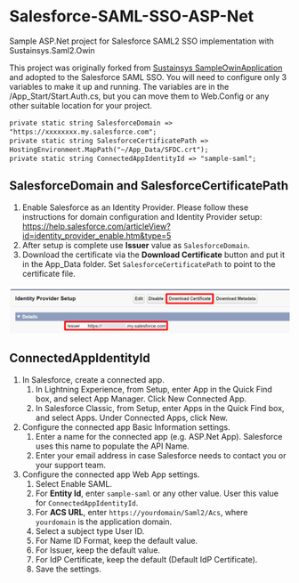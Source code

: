# Salesforce-SAML-SSO-ASP-Net
Sample ASP.Net project for Salesforce SAML2 SSO implementation with Sustainsys.Saml2.Owin

This project was originally forked from [Sustainsys SampleOwinApplication](https://github.com/Sustainsys/Saml2/tree/master/Samples/SampleOwinApplication) and adopted to 
the Salesforce SAML SSO. You will need to configure only 3 variables to make it up and running. The variables are in the 
/App_Start/Start.Auth.cs, but you can move them to Web.Config or any other suitable location for your project.

```
private static string SalesforceDomain => "https://xxxxxxxx.my.salesforce.com";
private static string SalesforceCertificatePath => HostingEnvironment.MapPath("~/App_Data/SFDC.crt");
private static string ConnectedAppIdentityId => "sample-saml";
```

## SalesforceDomain and SalesforceCertificatePath

1. Enable Salesforce as an Identity Provider. Please follow these instructions for domain configuration and Identity Provider setup: https://help.salesforce.com/articleView?id=identity_provider_enable.htm&type=5 
2. After setup is complete use **Issuer** value as `SalesforceDomain`.
3. Download the certificate via the **Download Certificate** button and put it in the App_Data folder. Set `SalesforceCertificatePath` to point to the certificate file.

![Identity Provider Setup](https://raw.githubusercontent.com/alexeybusygin/Salesforce-SAML-SSO-ASP-Net/master/docs/readme-identity-prodiver-setup.png)

## ConnectedAppIdentityId

1. In Salesforce, create a connected app.
    1. In Lightning Experience, from Setup, enter App in the Quick Find box, and select App Manager. Click New Connected App.
    2. In Salesforce Classic, from Setup, enter Apps in the Quick Find box, and select Apps. Under Connected Apps, click New.
2. Configure the connected app Basic Information settings.
    1. Enter a name for the connected app (e.g. ASP.Net App). Salesforce uses this name to populate the API Name.
    2. Enter your email address in case Salesforce needs to contact you or your support team.
3. Configure the connected app Web App settings.
    1. Select Enable SAML.
    2. For **Entity Id**, enter `sample-saml` or any other value. User this value for `ConnectedAppIdentityId`.
    3. For **ACS URL**, enter `https://yourdomain/Saml2/Acs`, where `yourdomain` is the application domain.
    4. Select a subject type User ID.
    5. For Name ID Format, keep the default value.
    6. For Issuer, keep the default value.
    7. For IdP Certificate, keep the default (Default IdP Certificate).
    8. Save the settings.
